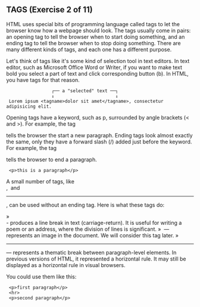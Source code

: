 ## TAGS (Exercise 2 of 11)

  HTML uses special bits of programming language called tags to let the
  browser know how a webpage should look. The tags usually come in pairs: an
  opening tag to tell the browser when to start doing something, and an
  ending tag to tell the browser when to stop doing something. There are
  many different kinds of tags, and each one has a different purpose.

  Let's think of tags like it's some kind of selection tool in text editors.
  In text editor, such as Microsoft Office Word or Writer, if you want to
  make text bold you select a part of text and click corresponding button
  (b). In HTML, you have tags for that reason.

                     ┌── a "selected" text ──┐
                     ↓                       ↓
     Lorem ipsum <tagname>dolor sit amet</tagname>, consectetur adipisicing elit.

  Opening tags have a keyword, such as p, surrounded by angle brackets (<
  and >). For example, the tag <code><p></code> tells the browser the start a new
  paragraph. Ending tags look almost exactly the same, only they have a
  forward slash (/) added just before the keyword. For example, the tag <code></p></code>
  tells the browser to end a paragraph.

     <p>this is a paragraph</p>

  A small number of tags, like <code><br></code>, <code><img></code> and <code><hr></code>, can be used without an
  ending tag. Here is what these tags do:

   » <code><br></code> - produces a line break in text (carriage-return). It is useful
     for writing a poem or an address, where the division of lines is
     significant.
   » <code><img></code> — represents an image in the document. We will consider this tag
     later.
   » <code><hr></code> — represents a thematic break between paragraph-level elements. In
     previous versions of HTML, it represented a horizontal rule. It may
     still be displayed as a horizontal rule in visual browsers.

  You could use them like this:

     <p>first paragraph</p>
     <hr>
     <p>second paragraph</p>